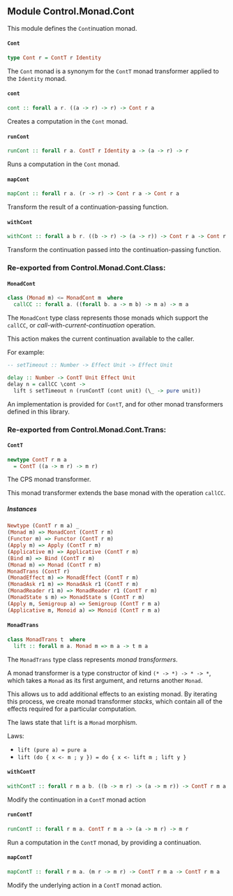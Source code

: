 ## Module Control.Monad.Cont

This module defines the `Cont`inuation monad.

#### `Cont`

``` purescript
type Cont r = ContT r Identity
```

The `Cont` monad is a synonym for the `ContT` monad transformer applied to
the `Identity` monad.

#### `cont`

``` purescript
cont :: forall a r. ((a -> r) -> r) -> Cont r a
```

Creates a computation in the `Cont` monad.

#### `runCont`

``` purescript
runCont :: forall r a. ContT r Identity a -> (a -> r) -> r
```

Runs a computation in the `Cont` monad.

#### `mapCont`

``` purescript
mapCont :: forall r a. (r -> r) -> Cont r a -> Cont r a
```

Transform the result of a continuation-passing function.

#### `withCont`

``` purescript
withCont :: forall a b r. ((b -> r) -> (a -> r)) -> Cont r a -> Cont r b
```

Transform the continuation passed into the continuation-passing function.


### Re-exported from Control.Monad.Cont.Class:

#### `MonadCont`

``` purescript
class (Monad m) <= MonadCont m  where
  callCC :: forall a. ((forall b. a -> m b) -> m a) -> m a
```

The `MonadCont` type class represents those monads which support the
`callCC`, or _call-with-current-continuation_ operation.

This action makes the current continuation available to the caller.

For example:

```purescript
-- setTimeout :: Number -> Effect Unit -> Effect Unit

delay :: Number -> ContT Unit Effect Unit
delay n = callCC \cont ->
  lift $ setTimeout n (runContT (cont unit) (\_ -> pure unit))
```
An implementation is provided for `ContT`, and for other monad transformers
defined in this library.

### Re-exported from Control.Monad.Cont.Trans:

#### `ContT`

``` purescript
newtype ContT r m a
  = ContT ((a -> m r) -> m r)
```

The CPS monad transformer.

This monad transformer extends the base monad with the operation `callCC`.

##### Instances
``` purescript
Newtype (ContT r m a) _
(Monad m) => MonadCont (ContT r m)
(Functor m) => Functor (ContT r m)
(Apply m) => Apply (ContT r m)
(Applicative m) => Applicative (ContT r m)
(Bind m) => Bind (ContT r m)
(Monad m) => Monad (ContT r m)
MonadTrans (ContT r)
(MonadEffect m) => MonadEffect (ContT r m)
(MonadAsk r1 m) => MonadAsk r1 (ContT r m)
(MonadReader r1 m) => MonadReader r1 (ContT r m)
(MonadState s m) => MonadState s (ContT r m)
(Apply m, Semigroup a) => Semigroup (ContT r m a)
(Applicative m, Monoid a) => Monoid (ContT r m a)
```

#### `MonadTrans`

``` purescript
class MonadTrans t  where
  lift :: forall m a. Monad m => m a -> t m a
```

The `MonadTrans` type class represents _monad transformers_.

A monad transformer is a type constructor of kind `(* -> *) -> * -> *`, which
takes a `Monad` as its first argument, and returns another `Monad`.

This allows us to add additional effects to an existing monad. By iterating this
process, we create monad transformer _stacks_, which contain all of the effects
required for a particular computation.

The laws state that `lift` is a `Monad` morphism.

Laws:

- `lift (pure a) = pure a`
- `lift (do { x <- m ; y }) = do { x <- lift m ; lift y }`

#### `withContT`

``` purescript
withContT :: forall r m a b. ((b -> m r) -> (a -> m r)) -> ContT r m a -> ContT r m b
```

Modify the continuation in a `ContT` monad action

#### `runContT`

``` purescript
runContT :: forall r m a. ContT r m a -> (a -> m r) -> m r
```

Run a computation in the `ContT` monad, by providing a continuation.

#### `mapContT`

``` purescript
mapContT :: forall r m a. (m r -> m r) -> ContT r m a -> ContT r m a
```

Modify the underlying action in a `ContT` monad action.

